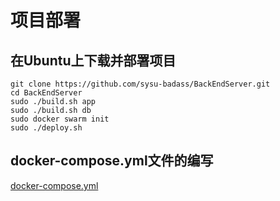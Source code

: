 # 项目部署
## 在Ubuntu上下载并部署项目
```
git clone https://github.com/sysu-badass/BackEndServer.git
cd BackEndServer
sudo ./build.sh app
sudo ./build.sh db
sudo docker swarm init
sudo ./deploy.sh
```

## docker-compose.yml文件的编写
[docker-compose.yml](https://github.com/sysu-badass/Dashboard/blob/master/Documents/docker-compose.yml)
